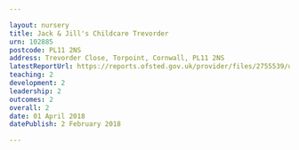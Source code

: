 ```yaml
---

layout: nursery
title: Jack & Jill's Childcare Trevorder
urn: 102885
postcode: PL11 2NS
address: Trevorder Close, Torpoint, Cornwall, PL11 2NS
latestReportUrl: https://reports.ofsted.gov.uk/provider/files/2755539/urn/102885.pdf
teaching: 2
development: 2
leadership: 2
outcomes: 2
overall: 2
date: 01 April 2018 
datePublish: 2 February 2018

---
```

